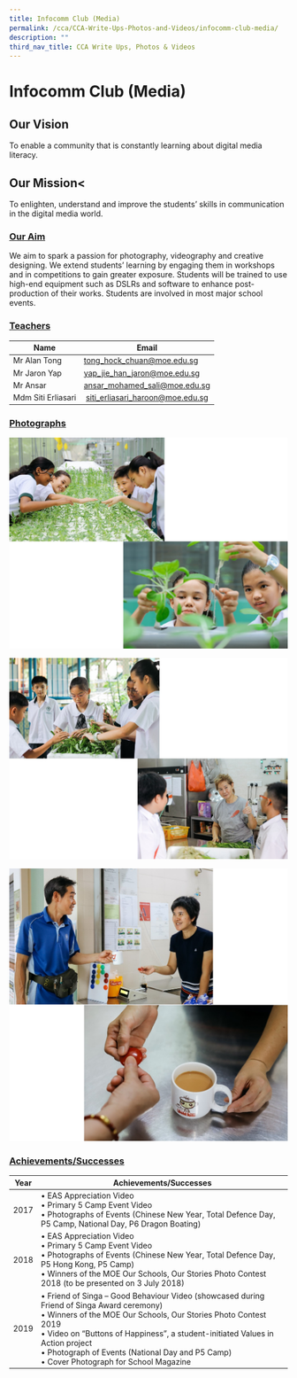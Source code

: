 ```yaml
---
title: Infocomm Club (Media)
permalink: /cca/CCA-Write-Ups-Photos-and-Videos/infocomm-club-media/
description: ""
third_nav_title: CCA Write Ups, Photos & Videos
---
```

# Infocomm Club (Media)


## Our Vision 

To enable a community that is constantly learning about digital media literacy.


## Our Mission<


To enlighten, understand and improve the students’ skills in communication in the digital media world.

### <b><u> Our Aim</u></b>


We aim to spark a passion for photography, videography and creative designing. We extend students’ learning by engaging them in workshops and in competitions to gain greater exposure. Students will be trained to use high-end equipment such as DSLRs and software to enhance post-production of their works. Students are involved in most major school events.

### <b><u>Teachers</u></b>

| Name                 | Email                              |
|----------------------|------------------------------------|
| Mr Alan Tong         | [tong\_hock\_chuan@moe.edu.sg](mailto:tong_hock_chuan@moe.edu.sg)     |
| Mr Jaron Yap         | [yap\_jie\_han\_jaron@moe.edu.sg](mailto:yap\_jie\_han\_jaron@moe.edu.sg)   |
| Mr Ansar             | [ansar\_mohamed\_sali@moe.edu.sg](mailto:ansar\_mohamed\_sali@moe.edu.sg)    |
| Mdm Siti Erliasari   |   [siti\_erliasari\_haroon@moe.edu.sg](mailto:siti\_erliasari\_haroon@moe.edu.sg) |

### <b><u>Photographs</u></b>

![](/images/Cca/Infocomm%20Club%20(Media)/p1.jpg)

![](/images/Cca/Infocomm%20Club%20(Media)/p2.jpg)

![](/images/Cca/Infocomm%20Club%20(Media)/p3.jpg)

### <b><u>Achievements/Successes</u></b>

| Year  | Achievements/Successes             |
|-------|--------------------------------------------------------|
| 2017  |• EAS Appreciation Video<br>• Primary 5 Camp Event Video<br>• Photographs of Events (Chinese New Year, Total Defence Day, P5 Camp, National Day, P6 Dragon Boating)                                                                                                                                                                  |
| 2018  | • EAS Appreciation Video<br>• Primary 5 Camp Event Video<br>•  Photographs of Events (Chinese New Year, Total Defence Day, P5 Hong Kong, P5 Camp)<br>• Winners of the MOE Our Schools, Our Stories Photo Contest 2018 (to be presented on 3 July 2018)                                                                             |
|  2019 |•  Friend of Singa – Good Behaviour Video (showcased during Friend of Singa Award ceremony)<br>• Winners of the MOE Our Schools, Our Stories Photo Contest 2019<br>• Video on “Buttons of Happiness”, a student-initiated Values in Action project<br>• Photograph of Events (National Day and P5 Camp)<br>• Cover Photograph for School Magazine |